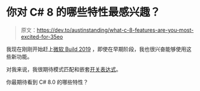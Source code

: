 # 你对 C# 8 的哪些特性最感兴趣？

> 原文：<https://dev.to/austinstanding/what-c-8-features-are-you-most-excited-for-35eo>

我现在刚刚开始赶上[微软 Build 2019](https://www.microsoft.com/en-us/build) ，即使在早期阶段，我也很兴奋能够使用这些新功能。

对我来说，我很期待模式匹配和嵌套[开关表达式](https://docs.microsoft.com/en-us/dotnet/csharp/whats-new/csharp-8#switch-expressions)。

你最期待看到 C# 8.0 的哪些特性？